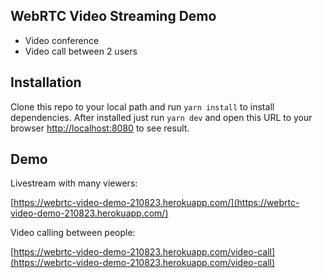 ## WebRTC Video Streaming Demo

- Video conference
- Video call between 2 users

## Installation

Clone this repo to your local path and run `yarn install` to install dependencies. After installed just run `yarn dev` and open this URL to your
browser [http://localhost:8080](http://localhost:8080) to see result.

## Demo

Livestream with many viewers:

[https://webrtc-video-demo-210823.herokuapp.com/](https://webrtc-video-demo-210823.herokuapp.com/)

Video calling between people:

[https://webrtc-video-demo-210823.herokuapp.com/video-call](https://webrtc-video-demo-210823.herokuapp.com/video-call)
